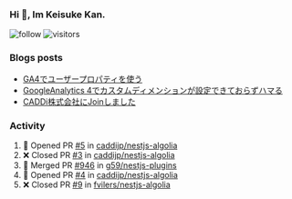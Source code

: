 ### Hi 👋, Im Keisuke Kan.

<!--
**9renpoto/9renpoto** is a ✨ _special_ ✨ repository because its `README.md` (this file) appears on your GitHub profile.

Here are some ideas to get you started:

- 🔭 I’m currently working on ...
- 🌱 I’m currently learning ...
- 👯 I’m looking to collaborate on ...
- 🤔 I’m looking for help with ...
- 💬 Ask me about ...
- 📫 How to reach me: ...
- 😄 Pronouns: ...
- ⚡ Fun fact: ...
-->

![follow](https://img.shields.io/github/followers/9renpoto?label=Follow&style=social)
![visitors](https://komarev.com/ghpvc/?username=9renpoto&label=Profile%20views&color=0e75b6&style=flat)

### Blogs posts

<!-- BLOG-POST-LIST:START -->
- [GA4でユーザープロパティを使う](https://9renpoto.dev/2021/02/21/google-analytics-4-user-properties/)
- [GoogleAnalytics 4でカスタムディメンションが設定できておらずハマる](https://9renpoto.dev/2021/02/13/google-analytics-4/)
- [CADDi株式会社にJoinしました](https://9renpoto.dev/2020/12/05/join/)
<!-- BLOG-POST-LIST:END -->

### Activity

<!--START_SECTION:activity-->
1. 💪 Opened PR [#5](https://github.com/caddijp/nestjs-algolia/pull/5) in [caddijp/nestjs-algolia](https://github.com/caddijp/nestjs-algolia)
2. ❌ Closed PR [#3](https://github.com/caddijp/nestjs-algolia/pull/3) in [caddijp/nestjs-algolia](https://github.com/caddijp/nestjs-algolia)
3. 🎉 Merged PR [#946](https://github.com/g59/nestjs-plugins/pull/946) in [g59/nestjs-plugins](https://github.com/g59/nestjs-plugins)
4. 💪 Opened PR [#4](https://github.com/caddijp/nestjs-algolia/pull/4) in [caddijp/nestjs-algolia](https://github.com/caddijp/nestjs-algolia)
5. ❌ Closed PR [#9](https://github.com/fvilers/nestjs-algolia/pull/9) in [fvilers/nestjs-algolia](https://github.com/fvilers/nestjs-algolia)
<!--END_SECTION:activity-->

<!--START_SECTION:waka-->
<!--END_SECTION:waka-->